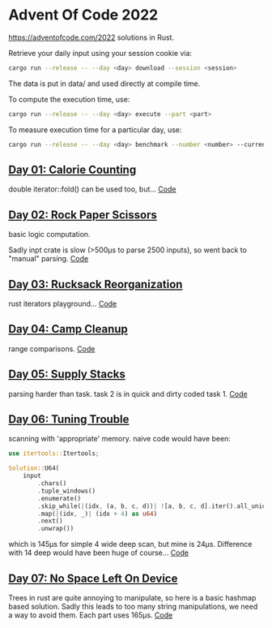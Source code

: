 # Advent Of Code 2022

https://adventofcode.com/2022 solutions in Rust.

Retrieve your daily input using your session cookie via:
```sh
cargo run --release -- --day <day> download --session <session>
```
The data is put in data/ and used directly at compile time.

To compute the  execution time, use:
```sh
cargo run --release -- --day <day> execute --part <part>
```

To measure execution time for a particular day, use:
```sh
cargo run --release -- --day <day> benchmark --number <number> --current
```

## [Day 01: Calorie Counting](https://adventofcode.com/2022/day/1)

double iterator::fold() can be used too, but…
[Code](./src/solutions/day01.rs)

## [Day 02: Rock Paper Scissors](https://adventofcode.com/2022/day/2)

basic logic computation.

Sadly inpt crate is slow (>500µs to parse 2500 inputs), so went back to
"manual" parsing.
[Code](./src/solutions/day02.rs)

## [Day 03: Rucksack Reorganization](https://adventofcode.com/2022/day/3)

rust iterators playground…
[Code](./src/solutions/day03.rs)

## [Day 04: Camp Cleanup](https://adventofcode.com/2022/day/4)

range comparisons.
[Code](./src/solutions/day04.rs)

## [Day 05: Supply Stacks](https://adventofcode.com/2022/day/5)

parsing harder than task.
task 2 is in quick and dirty coded task 1.
[Code](./src/solutions/day05.rs)

## [Day 06: Tuning Trouble](https://adventofcode.com/2022/day/6)

scanning with 'appropriate' memory.
naive code would have been:
```rust
use itertools::Itertools;

Solution::U64(
    input
        .chars()
        .tuple_windows()
        .enumerate()
        .skip_while(|(idx, (a, b, c, d))| ![a, b, c, d].iter().all_unique())
        .map(|(idx, _)| (idx + 4) as u64)
        .next()
        .unwrap())
```
which is 145µs for simple 4 wide deep scan, but mine is 24µs.
Difference with 14 deep would have been huge of course…
[Code](./src/solutions/day06.rs)

## [Day 07: No Space Left On Device](https://adventofcode.com/2022/day/7)

Trees in rust are quite annoying to manipulate, so here is a basic hashmap based
solution. Sadly this leads to too many string manipulations, we need a way to
avoid them.
Each part uses 165µs.
[Code](./src/solutions/day07.rs)
